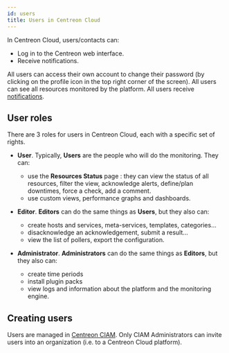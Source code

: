 ```yaml
---
id: users
title: Users in Centreon Cloud
---
```


In Centreon Cloud, users/contacts can:

* Log in to the Centreon web interface.
* Receive notifications.

All users can access their own account to change their password (by clicking on the profile icon in the top right corner of the screen). All users can see all resources monitored by the platform. All users receive [notifications](../alerts-notifications/notif-configuration.md).

## User roles

There are 3 roles for users in Centreon Cloud, each with a specific set of rights.

* **User**. Typically, **Users** are the people who will do the monitoring. They can:
  * use the **Resources Status** page : they can view the status of all resources, filter the view, acknowledge alerts, define/plan downtimes, force a check, add a comment.
  * use custom views, performance graphs and dashboards.

* **Editor**. **Editors** can do the same things as **Users**, but they also can:
  * create hosts and services, meta-services, templates, categories...
  * disacknowledge an acknowledgement, submit a result...
  * view the list of pollers, export the configuration.

* **Administrator**. **Administrators** can do the same things as **Editors**, but they also can:
  * create time periods
  * install plugin packs
  * view logs and information about the platform and the monitoring engine.

## Creating users

Users are managed in [Centreon CIAM](../ciam/ciam.md). Only CIAM Administrators can invite users into an organization (i.e. to a Centreon Cloud platform).
